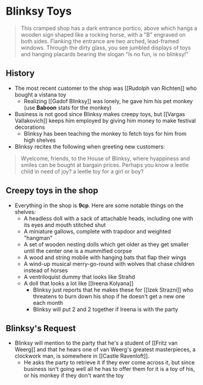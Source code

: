 # Blinksy Toys

> This cramped shop has a dark entrance portico, above which hangs a wooden sign shaped like a rocking horse, with a "B" engraved on both sides. Flanking the entrance are two arched, lead-framed windows. Through the dirty glass, you see jumbled displays of toys and hanging placards bearing the slogan "Is no fun, is no blinksy!"

## History
* The most recent customer to the shop was [[Rudolph van Richten]] who bought a vistana toy
  * Realizing [[Gadof Blinksy]] was lonely, he gave him his pet monkey (use **Baboon** stats for the monkey)
* Business is not good since Blinksy makes creepy toys, but [[Vargas Vallakovich]] keeps him employed by giving him money to make festival decorations
  * Blinksy has been teaching the monkey to fetch toys for him from high shelves
* Blinksy recites the following when greeting new customers:

> Wyelcome, friends, to the House of Blinksy, where hyappiness and smiles can be bought at bargain prices. Perhaps you know a leetle child in need of joy? a leetle toy for a girl or boy?

## Creepy toys in the shop
* Everything in the shop is **9cp**. Here are some notable things on the shelves:
  * A headless doll with a sack of attachable heads, including one with its eyes and mouth stitched shut
  * A miniature gallows, complete with trapdoor and weighted "hangman" 
  * A set of wooden nesting dolls which get older as they get smaller until the center one is a mummified corpse
  * A wood and string mobile with hanging bats that flap their wings
  * A wind-up musical merry-go-round with wolves that chase children instead of horses
  * A ventriloquist dummy that looks like Strahd
  * A doll that looks a lot like [[Ireena Kolyana]]
    * Blinksy just reports that he makes these for [[Izek Strazni]] who threatens to burn down his shop if he doesn't get a new one each month
    * Blinksy will put 2 and 2 together if Ireena is with the party

## Blinksy's Request
* Blinksy will mention to the party that he's a student of [[Fritz van Weerg]] and that he hears one of van Weerg's greatest masterpieces, a clockwork man, is somewhere in [[Castle Ravenloft]]. 
  * He asks the party to retrieve it if they ever come across it, but since business isn't going well all he has to offer them for it is a toy of his, or his monkey if they don't want the toy